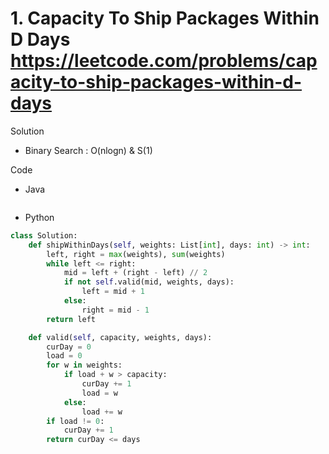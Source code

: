 # 1. Capacity To Ship Packages Within D Days https://leetcode.com/problems/capacity-to-ship-packages-within-d-days

Solution

- Binary Search : O(nlogn) & S(1)

Code

- Java

```java

```

- Python

```python
class Solution:
    def shipWithinDays(self, weights: List[int], days: int) -> int:
        left, right = max(weights), sum(weights)
        while left <= right:
            mid = left + (right - left) // 2
            if not self.valid(mid, weights, days):
                left = mid + 1
            else:
                right = mid - 1
        return left

    def valid(self, capacity, weights, days):
        curDay = 0
        load = 0
        for w in weights:
            if load + w > capacity:
                curDay += 1
                load = w
            else:
                load += w
        if load != 0:
            curDay += 1
        return curDay <= days
```